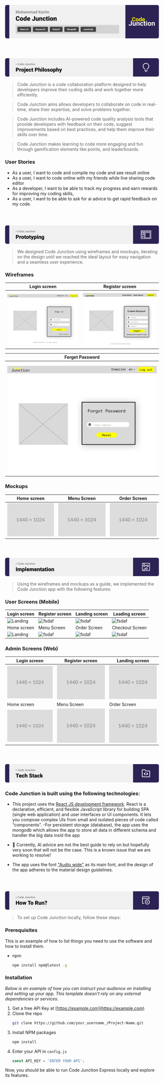 <img src="./readme/title1.svg"/>

<br><br>

<!-- project philosophy -->
<img src="./readme/title2.svg"/>

> Code Junction is a code collaboration platform designed to help developers improve their coding skills and work together more efficiently.

> Code Junction aims allows developers to collaborate on code in real-time, share their expertise, and solve problems together.

> Code Junction includes AI-powered code quality analysis tools that provide developers with feedback on their code, suggest improvements based on    best practices, and help them improve their skills over time.

> Code Junction makes learning to code more engaging and fun through gamification elements like points, and leaderboards.

### User Stories

- As a user, I want to code and compile my code and see result online
- As a user, I want to code online with my friends while live sharing code editor
- As a developer, I want to be able to track my progress and earn rewards for improving my coding skills,
- As a user, I want to be able to ask for ai advice to get rapid feedback on my code.

<br><br>

<!-- Prototyping -->
<img src="./readme/title3.svg"/>

> We designed Code Junction using wireframes and mockups, iterating on the design until we reached the ideal layout for easy navigation and a seamless user experience.

### Wireframes
| Login screen  | Register screen |
| -----| -----| 
| ![LogIn](./readme/demo/LogIn.png) | ![SignUp](./readme/demo/Signup.png) | 

| Forget Password |
|----|
|![ForgetPassword](./readme/demo/ForgetPassword.png) |

### Mockups
| Home screen  | Menu Screen | Order Screen |
| ---| ---| ---|
| ![Landing](./readme/demo/1440x1024.png) | ![fsdaf](./readme/demo/1440x1024.png) | ![fsdaf](./readme/demo/1440x1024.png) |

<br><br>

<!-- Implementation -->
<img src="./readme/title4.svg"/>

> Using the wireframes and mockups as a guide, we implemented the Code Junction app with the following features:

### User Screens (Mobile)
| Login screen  | Register screen | Landing screen | Loading screen |
| ---| ---| ---| ---|
| ![Landing](https://placehold.co/900x1600) | ![fsdaf](https://placehold.co/900x1600) | ![fsdaf](https://placehold.co/900x1600) | ![fsdaf](https://placehold.co/900x1600) |
| Home screen  | Menu Screen | Order Screen | Checkout Screen |
| ![Landing](https://placehold.co/900x1600) | ![fsdaf](https://placehold.co/900x1600) | ![fsdaf](https://placehold.co/900x1600) | ![fsdaf](https://placehold.co/900x1600) |

### Admin Screens (Web)
| Login screen  | Register screen |  Landing screen |
| ---| ---| ---|
| ![Landing](./readme/demo/1440x1024.png) | ![fsdaf](./readme/demo/1440x1024.png) | ![fsdaf](./readme/demo/1440x1024.png) |
| Home screen  | Menu Screen | Order Screen |
| ![Landing](./readme/demo/1440x1024.png) | ![fsdaf](./readme/demo/1440x1024.png) | ![fsdaf](./readme/demo/1440x1024.png) |

<br><br>

<!-- Tech stack -->
<img src="./readme/title5.svg"/>

###  Code Junction is built using the following technologies:

- This project uses the [React JS development framework](https://reactjs.org/). React is a declarative, efficient, and flexible JavaScript library for building SPA (single web application) and user interfaces or UI components. It lets you compose complex UIs from small and isolated pieces of code called “components”.
-For persistent storage (database), the app uses the mongodb which allows the app to store all data in different schema and handler the big data insid the app

- 🚨 Currently, AI advice are not the best guide to rely on but hopefully very soon that will not be the case. This is a known issue that we are working to resolve!
- The app uses the font ["Audio wide"](https://fonts.googleapis.com/css2?family=Audiowide&display=swap) as its main font, and the design of the app adheres to the material design guidelines.

<br><br>

<!-- How to run -->
<img src="./readme/title6.svg"/>

> To set up Code Junction locally, follow these steps:

### Prerequisites

This is an example of how to list things you need to use the software and how to install them.
* npm
  ```sh
  npm install npm@latest -g
  ```

### Installation

_Below is an example of how you can instruct your audience on installing and setting up your app. This template doesn't rely on any external dependencies or services._

1. Get a free API Key at [https://example.com](https://example.com)
2. Clone the repo
   ```sh
   git clone https://github.com/your_username_/Project-Name.git
   ```
3. Install NPM packages
   ```sh
   npm install
   ```
4. Enter your API in `config.js`
   ```js
   const API_KEY = 'ENTER YOUR API';
   ```

Now, you should be able to run Code Junction Express locally and explore its features.